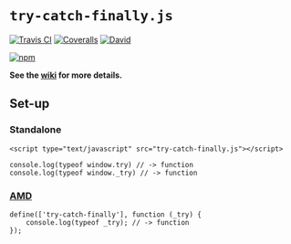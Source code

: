 `try-catch-finally.js`
======================

[![Travis CI](https://img.shields.io/travis/c24w/try-catch-finally.js.svg?style=flat-square)](https://travis-ci.org/c24w/try-catch-finally.js 'Travis CI')
[![Coveralls](https://img.shields.io/coveralls/c24w/try-catch-finally.js.svg?style=flat-square)](https://coveralls.io/github/c24w/try-catch-finally.js 'Coveralls')
[![David](https://img.shields.io/david/c24w/try-catch-finally.js.svg?style=flat-square)](https://david-dm.org/c24w/try-catch-finally.js 'David')

[![npm](https://nodei.co/npm/try-catch-finally.png?compact=true)](https://www.npmjs.com/package/try-catch-finally 'npm')

**See the [wiki](../../wiki) for more details.**

Set-up
------

### Standalone

	<script type="text/javascript" src="try-catch-finally.js"></script>

	console.log(typeof window.try) // -> function
	console.log(typeof window._try) // -> function

### [AMD](https://github.com/amdjs/amdjs-api/wiki/AMD)

	define(['try-catch-finally'], function (_try) {
		console.log(typeof _try); // -> function
	});
